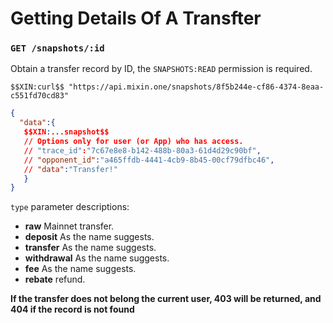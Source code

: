 # Getting Details Of A Transfter

### `GET /snapshots/:id` 

Obtain a transfer record by ID, the `SNAPSHOTS:READ` permission is required.

```
$$XIN:curl$$ "https://api.mixin.one/snapshots/8f5b244e-cf86-4374-8eaa-c551fd70cd83"
```

```json
{  
  "data":{
   $$XIN:...snapshot$$
   // Options only for user (or App) who has access.
   // "trace_id":"7c67e8e8-b142-488b-80a3-61d4d29c90bf",
   // "opponent_id":"a465ffdb-4441-4cb9-8b45-00cf79dfbc46",
   // "data":"Transfer!"
   }
}
```

`type` parameter descriptions:

- **raw** Mainnet transfer.
- **deposit** As the name suggests.
- **transfer** As the name suggests.
- **withdrawal** As the name suggests.
- **fee** As the name suggests.
- **rebate** refund.

**If the transfer does not belong the current user, 403 will be returned, and 404 if the record is not found**

